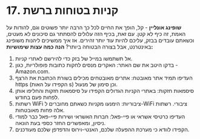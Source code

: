 # 17. קניות בטוחות ברשת

**שופינג אונליין** \- קל, הופך את החיים לכל כך הרבה יותר פשוטים וגם, להודות על האמת, זה כיף לא קטן. עם זאת, בכיף הזה עלולים להסתתר גם סיכונים לא מעטים, וכשאתם עובדים בבזק, עליכם להיות עוד יותר זהירים. אז איך ממשיכים ליהנות משופינג באינטרנט, אבל בצורה הבטוחה ביותר? **הנה כמה עצות שימושיות:**

1. אל תשתמשו במייל של בזק כדי להירשם לאתרי קניות.
2. בדקו היטב את שם האתר: האקרים מנסים לחקות כתובות פופולריות, כגון \- Amazon.com.
3. העדיפו תמיד אתר מאובטח: אתרים מאובטחים מכילים בשורת הכתובת את הרצף https (הקפידו על האות s) וכן סימון של מנעול.
4. סיסמאות חזקות: באתרי הקניות הגדולים הקפידו על סיסמאות חזקות והחליפו אותן לפחות פעם בחודש.
5. רשתות WiFi ציבוריות: הימנעו מקניות כשאתם מחוברים ל-WiFi ציבורי. רשתות אלה פחות מאובטחות.
6. העדיפו כרטיסי אשראי או פיי-פאל: חברות האשראי ושירות פיי-פאל כבר למודי ניסיון, ומאפשרים החזר כספי בעת הונאה.
7. הקפידו לוודא כי מערכת ההפעלה שלכם, האנטי-וירוס והדפדפן שלכם מעודכנים.
